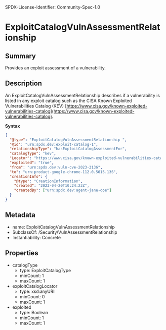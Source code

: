 SPDX-License-Identifier: Community-Spec-1.0

<!---
FIXME: there is already a property of name "locator" in core:ExternalReference, discuss with tech team
---> 

# ExploitCatalogVulnAssessmentRelationship

## Summary

Provides an exploit assessment of a vulnerability.

## Description

An ExploitCatalogVulnAssessmentRelationship describes if a vulnerability is
listed in any exploit catalog such as the CISA Known Exploited Vulnerabilities
Catalog (KEV) 
[https://www.cisa.gov/known-exploited-vulnerabilities-catalog](https://www.cisa.gov/known-exploited-vulnerabilities-catalog).

**Syntax**

```json
{
  "@type": "ExploitCatalogVulnAssessmentRelationship ",
  "@id": "urn:spdx.dev:exploit-catalog-1",
  "relationshipType": "hasExploitCatalogAssessmentFor",
  "catalogType": "kev",
  "Locator": "https://www.cisa.gov/known-exploited-vulnerabilities-catalog",
  "exploited": "true",
  "from": "urn:spdx.dev:vuln-cve-2023-2136",
  "to": "urn:product-google-chrome-112.0.5615.136",
  "creationInfo": {
    "@type": "CreationInformation",
    "created": "2023-04-20T10:24:23Z",
    "createdBy": ["urn:spdx.dev:agent-jane-doe"]
  }
}
```

## Metadata

- name: ExploitCatalogVulnAssessmentRelationship
- SubclassOf: /Security/VulnAssessmentRelationship
- Instantiability: Concrete

## Properties

- catalogType
  - type: ExploitCatalogType
  - minCount: 1
  - maxCount: 1
- exploitCatalogLocator
  - type: xsd:anyURI
  - minCount: 0
  - maxCount: 1
- exploited
  - type: Boolean
  - minCount: 1
  - maxCount: 1
